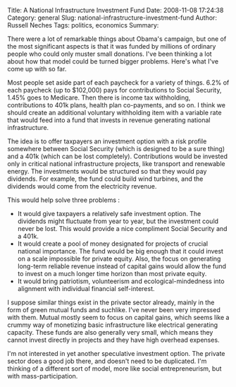 Title: A National Infrastructure Investment Fund
Date: 2008-11-08 17:24:38
Category: general
Slug: national-infrastructure-investment-fund
Author: Russell Neches
Tags: politics, economics
Summary: 


There were a lot of remarkable things about Obama's campaign, but one of
the most significant aspects is that it was funded by millions of
ordinary people who could only muster small donations. I've been
thinking a lot about how that model could be turned bigger problems.
Here's what I've come up with so far.

Most people set aside part of each paycheck for a variety of things.
6.2% of each paycheck (up to \$102,000) pays for contributions to Social
Security, 1.45% goes to Medicare. Then there is income tax withholding,
contributions to 401k plans, health plan co-payments, and so on. I think
we should create an additional voluntary withholding item with a
variable rate that would feed into a fund that invests in revenue
generating national infrastructure.

The idea is to offer taxpayers an investment option with a risk profile
somewhere between Social Security (which is designed to be a sure thing)
and a 401k (which can be lost completely). Contributions would be
invested only in critical national infrastructure projects, like
transport and renewable energy. The investments would be structured so
that they would pay dividends. For example, the fund could build wind
turbines, and the dividends would come from the electricity revenue.

This would help solve three problems :

-   It would give taxpayers a relatively safe investment option. The
    dividends might fluctuate from year to year, but the investment
    could never be lost. This would provide a nice compliment Social
    Security and a 401k.
-   It would create a pool of money designated for projects of crucial
    national importance. The fund would be big enough that it could
    invest on a scale impossible for private equity. Also, the focus on
    generating long-term reliable revenue instead of capital gains would
    allow the fund to invest on a much longer time horizon than most
    private equity.
-   It would bring patriotism, volunteerism and ecological-mindedness
    into alignment with individual financial self-interest.

I suppose similar things exist in the private sector already, mainly in
the form of green mutual funds and suchlike. I've never been very
impressed with them. Mutual mostly seem to focus on capital gains, which
seems like a crummy way of monetizing basic infrastructure like
electrical generating capacity. These funds are also generally very
small, which means they cannot invest directly in projects and they have
high overhead expenses.

I'm not interested in yet another speculative investment option. The
private sector does a good job there, and doesn't need to be duplicated.
I'm thinking of a different sort of model, more like social
entrepreneurism, but with mass-participation.

